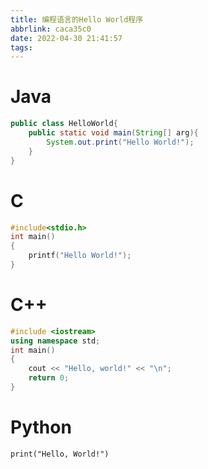 ```yaml
---
title: 编程语言的Hello World程序
abbrlink: caca35c0
date: 2022-04-30 21:41:57
tags:
---
```


# Java

```java
public class HelloWorld{
	public static void main(String[] arg){
    	System.out.print("Hello World!");
   	}
}
```

<!-- more -->

# C

```c
#include<stdio.h>
int main()
{    
    printf("Hello World!");
}
```

# C++

```c++
#include <iostream>
using namespace std;
int main()
{
    cout << "Hello, world!" << "\n";
    return 0;
}
```

# Python

```pyth
print("Hello, World!")
```

